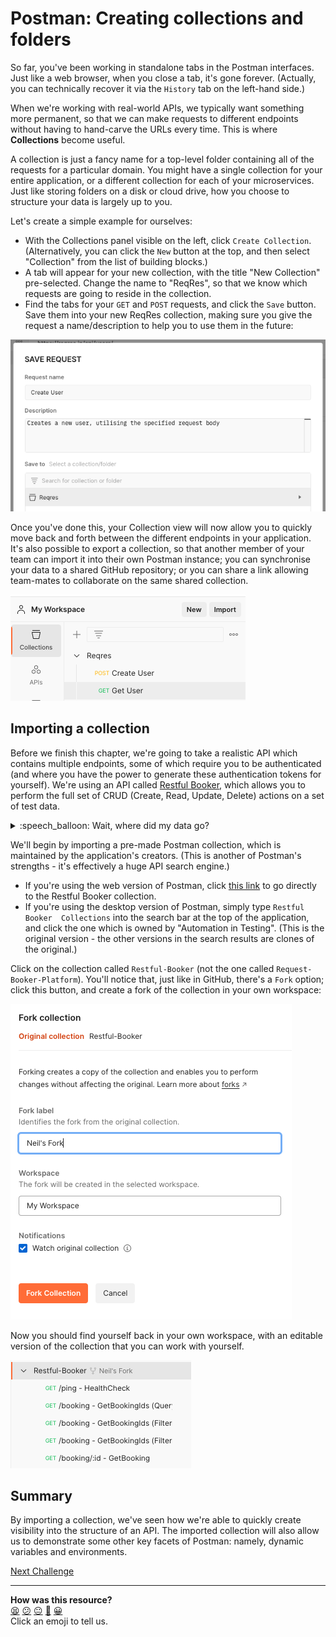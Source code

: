 # Postman: Creating collections and folders

So far, you've been working in standalone tabs in the Postman interfaces. Just 
like a web browser, when you close a tab, it's gone forever. (Actually, you can 
technically recover it via the `History` tab on the left-hand side.)

When we're working with real-world APIs, we typically want something more 
permanent, so that we can make requests to different endpoints without having 
to hand-carve the URLs every time. This is where **Collections** become useful.

A collection is just a fancy name for a top-level folder containing all of the 
requests for a particular domain. You might have a single collection for your 
entire application, or a different collection for each of your microservices. 
Just like storing folders on a disk or cloud drive, how you choose to structure 
your data is largely up to you.

Let's create a simple example for ourselves:

* With the Collections panel visible on the left, click `Create Collection`. 
(Alternatively, you can click the `New` button at the top, and then select 
"Collection" from the list of building blocks.)
* A tab will appear for your new collection, with the title "New Collection" 
pre-selected. Change the name to "ReqRes", so that we know which requests are 
going to reside in the collection.
* Find the tabs for your `GET` and `POST` requests, and click the `Save` button. 
Save them into your new ReqRes collection, making sure you give the request a 
name/description to help you to use them in the future:

![Postman's Save Request dialog](../images/postman/save.png)

Once you've done this, your Collection view will now allow you to quickly move 
back and forth between the different endpoints in your application. It's also 
possible to export a collection, so that another member of your team can import 
it into their own Postman instance; you can synchronise your data to a shared 
GitHub repository; or you can share a link allowing team-mates to collaborate 
on the same shared collection.

![A collection in Postman](../images/postman/collection.png)

## Importing a collection

Before we finish this chapter, we're going to take a realistic API which 
contains multiple endpoints, some of which require you to be authenticated (and 
where you have the power to generate these authentication tokens for yourself). 
We're using an API called [Restful 
Booker](https://restful-booker.herokuapp.com/), which allows you to perform the 
full set of CRUD (Create, Read, Update, Delete) actions on a set of test data.

<details>
  <summary>:speech_balloon: Wait, where did my data go?</summary>
  
  ---

  As you'll notice if you look at the Restful Booker website, it's a popular 
  site which is used by a lot of testers worldwide. It's incorporated into 
  training courses (like this one!), it's used in workshops, and it's heavily 
  utilised in the book "Testing Web APIs" by its creator Mark Winteringham. 
  It's also used for a variety of activities, including bug hunts, performance 
  testing and security testing.

  Because of this, the data within Restful Booker is reset to its default state 
  **every 10 minutes**. This means that you might occasionally encounter a 
  strange situation where (for instance) you create booking ID 123, but when 
  you attempt to retrieve booking ID 123, it doesn't exist any more. Don't 
  panic, it's nothing that you did! Just bear this in mind, as it might explain 
  any oddities that you observe.

  ---

</details>

We'll begin by importing a pre-made Postman collection, which is maintained by 
the application's creators. (This is another of Postman's strengths - it's 
effectively a huge API search engine.)

* If you're using the web version of Postman, click [this 
link](https://www.postman.com/automation-in-testing/workspace/restful-booker-collections/collection/92957-79993f00-4d3a-4766-abbf-efff6b15a853?action=share&creator=25846816) 
to go directly to the Restful Booker collection.
* If you're using the desktop version of Postman, simply type `Restful Booker 
Collections` into the search bar at the top of the application, and click the 
one which is owned by "Automation in Testing". (This is the original version - 
the other versions in the search results are clones of the original.)

Click on the collection called `Restful-Booker` (not the one called 
`Request-Booker-Platform`). You'll notice that, just like in GitHub, there's a 
`Fork` option; click this button, and create a fork of the collection in your 
own workspace:

![Postman's Create Fork dialog](../images/postman/fork.png)

Now you should find yourself back in your own workspace, with an editable 
version of the collection that you can work with yourself.

![An imported collection](../images/postman/fork_imported.png)

## Summary

By importing a collection, we've seen how we're able to quickly create 
visibility into the structure of an API. The imported collection will also 
allow us to demonstrate some other key facets of Postman: namely, dynamic 
variables and environments.

[Next Challenge](07_postman_variables_and_environments.md)

<!-- BEGIN GENERATED SECTION DO NOT EDIT -->

---

**How was this resource?**  
[😫](https://airtable.com/shrUJ3t7KLMqVRFKR?prefill_Repository=makersacademy%2Fextending-testing&prefill_File=phase5%2F06_postman_collections_and_folders.md&prefill_Sentiment=😫) [😕](https://airtable.com/shrUJ3t7KLMqVRFKR?prefill_Repository=makersacademy%2Fextending-testing&prefill_File=phase5%2F06_postman_collections_and_folders.md&prefill_Sentiment=😕) [😐](https://airtable.com/shrUJ3t7KLMqVRFKR?prefill_Repository=makersacademy%2Fextending-testing&prefill_File=phase5%2F06_postman_collections_and_folders.md&prefill_Sentiment=😐) [🙂](https://airtable.com/shrUJ3t7KLMqVRFKR?prefill_Repository=makersacademy%2Fextending-testing&prefill_File=phase5%2F06_postman_collections_and_folders.md&prefill_Sentiment=🙂) [😀](https://airtable.com/shrUJ3t7KLMqVRFKR?prefill_Repository=makersacademy%2Fextending-testing&prefill_File=phase5%2F06_postman_collections_and_folders.md&prefill_Sentiment=😀)  
Click an emoji to tell us.

<!-- END GENERATED SECTION DO NOT EDIT -->

